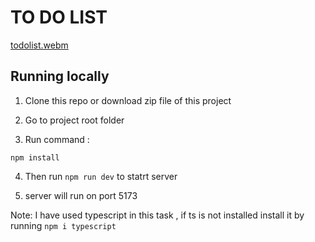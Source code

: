 # TO DO LIST

[todolist.webm](https://github.com/mayank0274/react-assignment-todoList/assets/113236810/ff0c8a78-871b-4d09-9012-142ce3ff550a)


## Running locally

1. Clone this repo or download zip file of this project

2. Go to project root folder

3. Run command :

```
npm install

```

4. Then run `npm run dev` to statrt server

5. server will run on port 5173

Note: I have used typescript in this task , if ts is not installed install it by running `npm i typescript`
